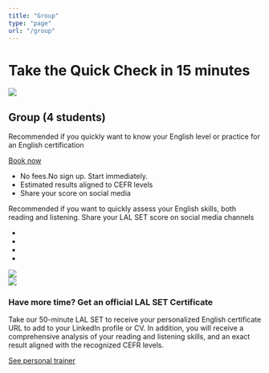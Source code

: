 ```yaml
---
title: "Group"
type: "page"
url: "/group"
---
```


<div class="hero-abstract bg-abstract bg-abstract--blue">
    <h1>Take the Quick Check in 15 minutes</h1>
</div>

<div class="container choose-package__box choose-package__box--hero">
<div class="row">
    <div class="col-md-6 col-12">
        <img src="/img/package-group.jpg" class="w-100 mb-3" />
    </div>
    <div class="col-md-6 col-12">
        <h2>
            <i class="fas fa-user-friends choose-package__icon"></i>
            Group (4 students)
        </h2>
        <p>
            Recommended if you quickly want to know your English level or practice for an English
            certification
        </p>
        <a class="btn btn-package--group" href="/quick-english-check/">Book now</a>
        <ul class="fa-ul mt-3">
            <li>
                <span class="fa-li" ><i class="far fa-check-circle"></i></span>
                No fees.No sign up. Start immediately.
            </li>
            <li>
                <span class="fa-li" ><i class="far fa-check-circle"></i></span>
            	Estimated results aligned to CEFR levels
            </li>
            <li>
                <span class="fa-li" ><i class="far fa-check-circle"></i></span>
            	Share your score on social media
            </li>
        </ul>
    </div>
</div>
</div>
        

<div class="container">
    <div class="row justify-content-center">
        <p class="w-50 text-center">
            Recommended if you want to quickly assess your English skills, both reading and listening.
            Share your LAL SET score on social media channels
        </p>
    </div>
</div>

<div class="container">
<div class="row justify-content-center">
    <ul class="lal-social-dark text-align-center align-center">
      <li class="item">
        <a class="link" href="https://www.facebook.com/lalschools/" target="_blank">
          <i class="fab fa-facebook"></i>
        </a>
      </li>
      <li class="item">
        <a class="link" href="https://twitter.com/lalschools" target="_blank">
          <i class="fab fa-twitter"></i>
        </a>
      </li>
      <li class="item">
        <a class="link" href="http://www.youtube.com/lalschools" target="_blank">
          <i class="fab fa-youtube"></i>
        </a>
      </li>
      <li class="item">
        <a class="link" href="http://www.instagram.com/lalschools" target="_blank">
          <i class="fab fa-instagram"></i>
        </a>
      </li>
    </ul>
</div>
</div>

<div class="container">
    <div class="d-none d-md-block text-center">
        <img class="w-75" src="/img/cert-badges-desktop.png" />
    </div>
    <div class="d-sm-block d-md-none text-center">
        <img class="w-100" src="/img/cert-badges-mobile.png" />
    </div>
</div>

<div class="container mt-5 mb-5">
    <div class="d-none d-md-block text-center">
        <h3>Have more time? Get an official LAL SET Certificate</h3>
        <p>
        Take our 50-minute LAL SET to receive your personalized English certificate URL to add to your LinkedIn profile or CV. In addition, you will receive a comprehensive analysis of your reading and listening skills, and an exact result aligned with the recognized CEFR levels.
        </p>
        <a href="/pt">See personal trainer</a>
    </div>
</div>
